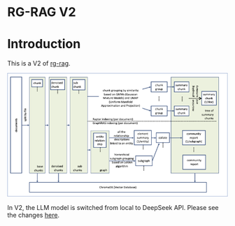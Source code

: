 # RG-RAG V2

# Introduction

This is a V2 of [rg-rag](https://github.com/sutrallm/rg-rag/).

![RG-RAG-Workflow](https://github.com/sutrallm/rg-rag/blob/master/image/rg-rag-workflow-v1.png)

In V2, the LLM model is switched from local to DeepSeek API. Please see the changes [here](https://github.com/sutrallm/rg-rag-v2/pull/1).
